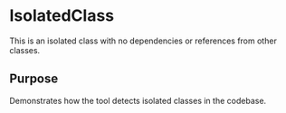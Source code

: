 # IsolatedClass

This is an isolated class with no dependencies or references from other classes.

## Purpose

Demonstrates how the tool detects isolated classes in the codebase.